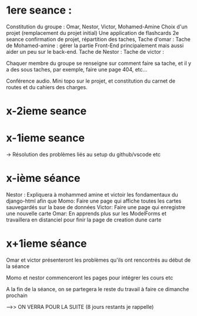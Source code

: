 # 1ere seance : 
 Constitution du groupe : Omar, Nestor, Victor, Mohamed-Amine 
Choix d'un projet (remplacement du projet initial) Une application de flashcards
2e seance confirmation de projet, répartition des taches, 
Tache d'omar : 
Tache de Mohamed-amine :  gérer la partie Front-End principalement mais aussi aider un peu sur le back-end.
Tache de Nestor :
Tache de victor : 
        
Chaquer membre du groupe se renseigne sur comment faire sa tache, et il y a des sous taches, par exemple, faire une page 404, etc...

Conférence audio. Mini topo sur le projet, et constitution du carnet de routes et du cahiers des charges.

# x-2ieme seance

# x-1ieme seance

-> Résolution des problèmes liés au setup du github/vscode etc

# x-ième séance

Nestor : Expliquera à mohammed amine et victoir les fondamentaux du django-html afin que
Momo: Faire une page qui affiche toutes les cartes sauvegardés sur la base de données
Victor: Faire une page qui enregistre une nouvelle carte
Omar: En apprends plus sur les ModelForms et travaillera en distanciel pour finir la page de creation dune carte

# x+1ieme séance

Omar et victor présenteront les problèmes qu'ils ont rencontrés au début de la séance

Momo et nestor commenceront les pages pour intégrer les cours etc

A la fin de la séance, on se partegera le reste du travail à faire ce dimanche prochain

-->> ON VERRA POUR LA SUITE (8 jours restants je rappelle)